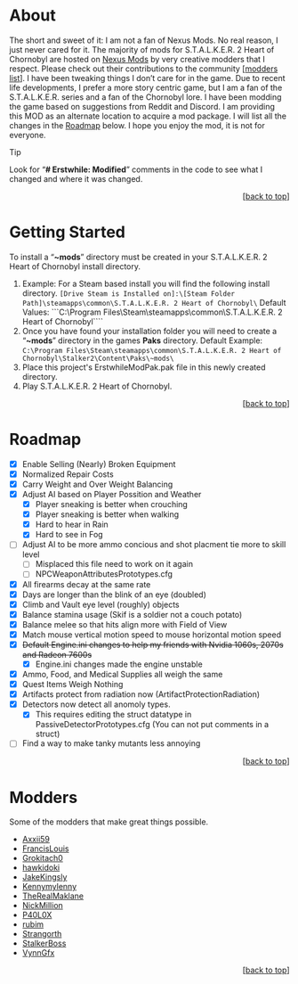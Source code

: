 <a id="start"></a>
<!--
*** ReadMe.md for Zorten's S.T.A.L.K.E.R. 2 Heart of Chornobyl MOD
-->

<!-- ABOUT THE PROJECT -->
# About
The short and sweet of it: I am not a fan of Nexus Mods. No real reason, I just never cared for it. The majority of mods for S.T.A.L.K.E.R. 2 Heart of Chornobyl are hosted on [Nexus Mods](https://www.nexusmods.com/stalker2heartofchornobyl/) by very creative modders that I respect. Please check out their contributions to the community [<a href="#modders">modders list</a>]. I have been tweaking things I don’t care for in the game. Due to recent life developments, I prefer a more story centric game, but I am a fan of the S.T.A.L.K.E.R. series and a fan of the Chornobyl lore. I have been modding the game based on suggestions from Reddit and Discord. I am providing this MOD as an alternate location to acquire a mod package. I will list all the changes in the <a href="#roadmap">Roadmap</a> below. I hope you enjoy the mod, it is not for everyone.
> [!TIP]
> Look for “**# Erstwhile: Modified**” comments in the code to see what I changed and where it was changed.

<p align="right">[<a href="#start">back to top</a>]</p>

<!-- GETTING STARTED -->
<a id="getting-started"></a>
# Getting Started

To install a “**~mods**” directory must be created in your S.T.A.L.K.E.R. 2 Heart of Chornobyl install directory. 
1. Example: For a Steam based install you will find the following install directory.
```[Drive Steam is Installed on]:\[Steam Folder Path]\steamapps\common\S.T.A.L.K.E.R. 2 Heart of Chornobyl\```
Default Values:
```C:\Program Files\Steam\steamapps\common\S.T.A.L.K.E.R. 2 Heart of Chornobyl\````
2. Once you have found your installation folder you will need to create a “**~mods**” directory in the games **Paks** directory.
Default Example:
```C:\Program Files\Steam\steamapps\common\S.T.A.L.K.E.R. 2 Heart of Chornobyl\Stalker2\Content\Paks\~mods\```
3. Place this project's ErstwhileModPak.pak file in this newly created directory.
4. Play S.T.A.L.K.E.R. 2 Heart of Chornobyl.

<p align="right">[<a href="#start">back to top</a>]</p>

<!-- ROADMAP -->
<a id="roadmap"></a>
# Roadmap

- [X] Enable Selling (Nearly) Broken Equipment
- [X] Normalized Repair Costs
- [X] Carry Weight and Over Weight Balancing
- [X] Adjust AI based on Player Possition and Weather
    - [X] Player sneaking is better when crouching
    - [X] Player sneaking is better when walking
    - [X] Hard to hear in Rain
    - [X] Hard to see in Fog 
- [ ] Adjust AI to be more ammo concious and shot placment tie more to skill level
    - [ ] Misplaced this file need to work on it again
    - [ ] NPCWeaponAttributesPrototypes.cfg
- [X] All firearms decay at the same rate
- [X] Days are longer than the blink of an eye (doubled)
- [X] Climb and Vault eye level (roughly) objects
- [X] Balance stamina usage (Skif is a soldier not a couch potato)
- [X] Balance melee so that hits align more with Field of View
- [X] Match mouse vertical motion speed to mouse horizontal motion speed
- [X] ~~Default Engine.ini changes to help my friends with Nvidia 1060s, 2070s and Radeon 7600s~~
    - [X] Engine.ini changes made the engine unstable
- [X] Ammo, Food, and Medical Supplies all weigh the same
- [X] Quest Items Weigh Nothing
- [X] Artifacts protect from radiation now (ArtifactProtectionRadiation)
- [X] Detectors now detect all anomoly types.
    - [X] This requires editing the struct datatype in PassiveDetectorPrototypes.cfg (You can not put comments in a struct)
- [ ] Find a way to make tanky mutants less annoying

<p align="right">[<a href="#start">back to top</a>]</p>

<!-- Modders -->
<a id="modders"></a>
# Modders

Some of the modders that make great things possible.

* [Axxii59](https://next.nexusmods.com/profile/Axxii59?gameId=6944)
* [FrancisLouis](https://next.nexusmods.com/profile/FrancisLouis?gameId=6944)
* [Grokitach0](https://next.nexusmods.com/profile/Grokitach0?gameId=6944)
* [hawkidoki](https://next.nexusmods.com/profile/hawkidoki?gameId=6944)
* [JakeKingsly](https://next.nexusmods.com/profile/JakeKingsly?gameId=6944)
* [Kennymylenny](https://next.nexusmods.com/profile/Kennymylenny?gameId=6944)
* [TheRealMaklane](https://next.nexusmods.com/profile/TheRealMaklane?gameId=6944)
* [NickMillion](https://next.nexusmods.com/profile/NickMillion?gameId=6944)
* [P40L0X](https://next.nexusmods.com/profile/P40L0X?gameId=6944)
* [rubim](https://next.nexusmods.com/profile/rubim?gameId=6944)
* [Strangorth](https://next.nexusmods.com/profile/Strangorth?gameId=6944)
* [StalkerBoss](https://next.nexusmods.com/profile/StalkerBoss?gameId=6944)
* [VynnGfx](https://next.nexusmods.com/profile/VynnGfx?gameId=6944)

<p align="right">[<a href="#start">back to top</a>]</p>
